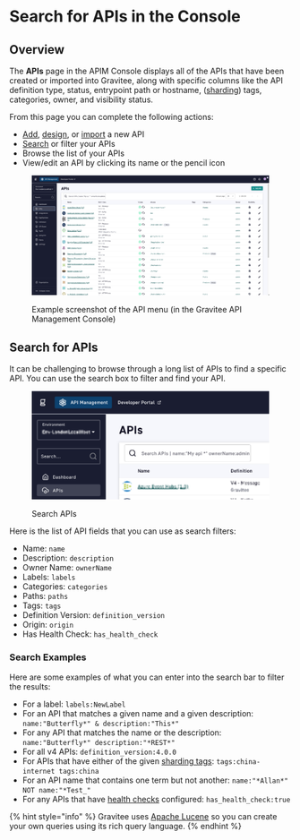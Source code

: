 # Search for APIs in the Console

## Overview

The **APIs** page in the APIM Console displays all of the APIs that have been created or imported into Gravitee, along with specific columns like the API definition type, status, entrypoint path or hostname, ([sharding](../../configure-and-manage-the-platform/gravitee-gateway/sharding-tags.md)) tags, categories, owner, and visibility status.

From this page you can complete the following actions:

* [Add](v4-api-creation-wizard.md), [design](https://documentation.gravitee.io/api-designer), or [import](import-apis.md) a new API
* [Search](search-for-apis-in-the-console.md#searching-apis) or filter your APIs
* Browse the list of your APIs
* View/edit an API by clicking its name or the pencil icon

<figure><img src="../../.gitbook/assets/image (261).png" alt=""><figcaption><p>Example screenshot of the API menu (in the Gravitee API Management Console)</p></figcaption></figure>

## Search for APIs

It can be challenging to browse through a long list of APIs to find a specific API. You can use the search box to filter and find your API.

<figure><img src="../../.gitbook/assets/image (262).png" alt=""><figcaption><p>Search APIs</p></figcaption></figure>

Here is the list of API fields that you can use as search filters:

* Name: `name`
* Description: `description`
* Owner Name: `ownerName`
* Labels: `labels`
* Categories: `categories`
* Paths: `paths`
* Tags: `tags`
* Definition Version: `definition_version`
* Origin: `origin`
* Has Health Check: `has_health_check`

### Search Examples

Here are some examples of what you can enter into the search bar to filter the results:

* For a label: `labels:NewLabel`
* For an API that matches a given name and a given description: `name:"Butterfly*" & description:"This*"`
* For any API that matches the name or the description: `name:"Butterfly*" description:"*REST*"`
* For all v4 APIs: `definition_version:4.0.0`
* For APIs that have either of the given [sharding tags](../../configure-and-manage-the-platform/gravitee-gateway/sharding-tags.md): `tags:china-internet tags:china`
* For an API name that contains one term but not another: `name:"*Allan*" NOT name:"*Test_"`
* For any APIs that have [health checks](../configure-v4-apis/health-checks.md) configured:  `has_health_check:true`

{% hint style="info" %}
Gravitee uses [Apache Lucene](https://lucene.apache.org/core/2_9_4/queryparsersyntax.html) so you can create your own queries using its rich query language.
{% endhint %}
